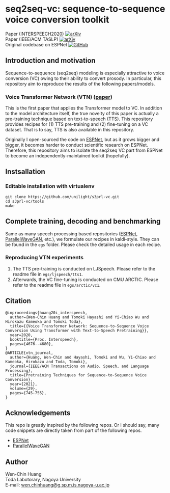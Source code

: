 # seq2seq-vc: sequence-to-sequence voice conversion toolkit

Paper (INTERSPEECH2020) [![arXiv](https://img.shields.io/badge/arXiv-1912.06183-b31b1b.svg)](https://arxiv.org/abs/1912.06183)  
Paper (IEEE/ACM TASLP)  [![arXiv](https://img.shields.io/badge/arXiv-2008.03088-b31b1b.svg)](https://arxiv.org/abs/2008.03088)  
Original codebase on ESPNet [![GitHub](https://img.shields.io/badge/github-%23121011.svg?style=for-the-badge&logo=github&logoColor=white)](https://github.com/espnet/espnet/tree/master/egs/arctic/vc1)  


## Introduction and motivation

Sequence-to-sequence (seq2seq) modeling is especially attractive to voice conversion (VC) owing to their ability to convert prosody. In particular, this repository aim to reproduce the results of the following papers/models.

### Voice Transformer Network (VTN) ([paper](https://arxiv.org/abs/1912.06183))
This is the first paper that applies the Transformer model to VC. In addition to the model architecture itself, the true novelty of this paper is actually a pre-training technique based on text-to-speech (TTS). This repository provides recipes for (1) TTS pre-training and (2) fine-tuning on a VC dataset. That is to say, TTS is also available in this repository.

Originally I open-sourced the code on [ESPNet](https://github.com/espnet/espnet), but as it grows bigger and bigger, it becomes harder to conduct scientific research on ESPNet. Therefore, this repository aims to isolate the seq2seq VC part from ESPNet to become an independently-maintained toolkit (hopefully).


## Instsallation 

### Editable installation with virtualenv 

```
git clone https://github.com/unilight/s3prl-vc.git
cd s3prl-vc/tools
make
```

## Complete training, decoding and benchmarking

Same as many speech processing based repositories ([ESPNet](https://github.com/espnet/espnet), [ParallelWaveGAN](https://github.com/kan-bayashi/ParallelWaveGAN), etc.), we formulate our recipes in kaldi-style. They can be found in the `egs` folder. Please check the detailed usage in each recipe.

### Reproducing VTN experiments

1. The TTS pre-training is conducted on LJSpeech. Please refer to the readme file in `egs/ljspeech/tts1`.
2. Afterwards, the VC fine-tuning is conducted on CMU ARCTIC. Please refer to the readme file in `egs/arctic/vc1`.

## Citation

```
@inproceedings{huang20i_interspeech,
  author={Wen-Chin Huang and Tomoki Hayashi and Yi-Chiao Wu and Hirokazu Kameoka and Tomoki Toda},
  title={{Voice Transformer Network: Sequence-to-Sequence Voice Conversion Using Transformer with Text-to-Speech Pretraining}},
  year=2020,
  booktitle={Proc. Interspeech},
  pages={4676--4680},
}
@ARTICLE{vtn_journal,
  author={Huang, Wen-Chin and Hayashi, Tomoki and Wu, Yi-Chiao and Kameoka, Hirokazu and Toda, Tomoki},
  journal={IEEE/ACM Transactions on Audio, Speech, and Language Processing}, 
  title={Pretraining Techniques for Sequence-to-Sequence Voice Conversion}, 
  year={2021},
  volume={29},
  pages={745-755},
}
```

## Acknowledgements

This repo is greatly inspired by the following repos. Or I should say, many code snippets are directly taken from part of the following repos.

- [ESPNet](https://github.com/espnet/espnet)
- [ParallelWaveGAN](https://github.com/kan-bayashi/ParallelWaveGAN/)

## Author

Wen-Chin Huang  
Toda Labotorary, Nagoya University  
E-mail: wen.chinhuang@g.sp.m.is.nagoya-u.ac.jp